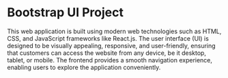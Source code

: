# Bootstrap UI Project
This web application is built using modern web technologies such as HTML, CSS, and JavaScript frameworks like React.js. The user interface (UI) is designed to be visually appealing, responsive, and user-friendly, ensuring that customers can access the website from any device, be it desktop, tablet, or mobile. The frontend provides a smooth navigation experience, enabling users to explore the application conveniently.
